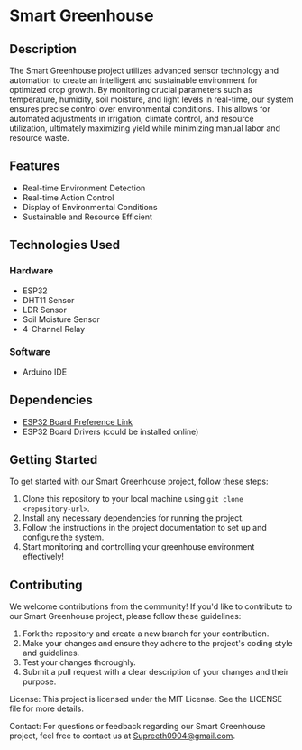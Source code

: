 # Smart Greenhouse

## Description
The Smart Greenhouse project utilizes advanced sensor technology and automation to create an intelligent and sustainable environment for optimized crop growth. By monitoring crucial parameters such as temperature, humidity, soil moisture, and light levels in real-time, our system ensures precise control over environmental conditions. This allows for automated adjustments in irrigation, climate control, and resource utilization, ultimately maximizing yield while minimizing manual labor and resource waste.

## Features
- Real-time Environment Detection
- Real-time Action Control
- Display of Environmental Conditions
- Sustainable and Resource Efficient

## Technologies Used
### Hardware
- ESP32
- DHT11 Sensor
- LDR Sensor
- Soil Moisture Sensor
- 4-Channel Relay

### Software
- Arduino IDE

## Dependencies
- [ESP32 Board Preference Link](link)
- ESP32 Board Drivers (could be installed online)

## Getting Started
To get started with our Smart Greenhouse project, follow these steps:
1. Clone this repository to your local machine using `git clone <repository-url>`.
2. Install any necessary dependencies for running the project.
3. Follow the instructions in the project documentation to set up and configure the system.
4. Start monitoring and controlling your greenhouse environment effectively!

## Contributing
We welcome contributions from the community! If you'd like to contribute to our Smart Greenhouse project, please follow these guidelines:
1. Fork the repository and create a new branch for your contribution.
2. Make your changes and ensure they adhere to the project's coding style and guidelines.
3. Test your changes thoroughly.
4. Submit a pull request with a clear description of your changes and their purpose.


License:
This project is licensed under the MIT License. See the LICENSE file for more details.

Contact:
For questions or feedback regarding our Smart Greenhouse project, feel free to contact us at Supreeth0904@gmail.com.

